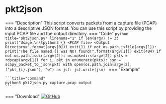 # pkt2json

=== "Description"
    This script converts packets from a capture file (PCAP) into a descriptive JSON format. You can use this script by providing the input PCAP file and the output directory.
=== "Code"
    ``` python title="pkt2json.py" linenums="1"
    if len(argv) != 3:
        print("Usage:\n\tpython3 {} <PCAP file> <Output Directory>".format(argv[0]))
        exit(1)
    if not os.path.isfile(argv[1]):
        print("The file named {} was NOT found!".format(argv[1]))
        exit(404)
    if not os.path.isdir(argv[2]): os.makedirs(argv[2])
    pkts = rdpcap(argv[1])
    for i, pkt in enumerate(pkts):
        jsn = scapy_packet_to_json(pkt)
        with open(os.path.join(argv[2], f"pkt_{i}.json"), "w") as jsf:
            jsf.write(jsn) 
    ```
=== "Example"

    ```title="command"
    python3 pkt2json.py capture.pcap output
    ```

=== "Download"
    [![GitHub](https://img.shields.io/badge/Source-GitHub-blue)](https://github.com/MustafaAbdulazizHamza/packet-lab/blob/master/Python/Scapy/pkts2json.py)
